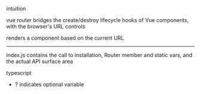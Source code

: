 intuition 

vue router bridges the create/destroy lifecycle hooks of Vue components, with the browser's URL controls

<router-view> renders a component based on the current URL

---

index.js contains the call to installation, Router member and static vars, and the actual API surface area

typescript
- ? indicates optional variable